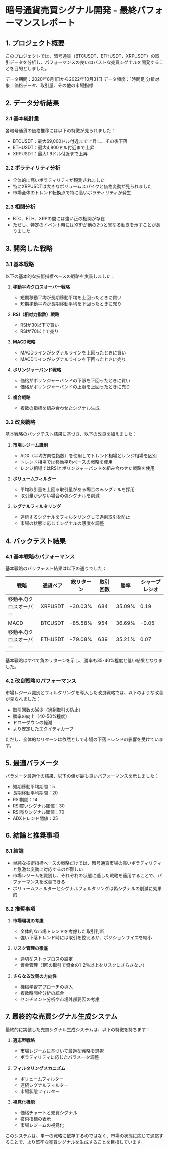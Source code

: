 # 暗号通貨売買シグナル開発 - 最終パフォーマンスレポート

## 1. プロジェクト概要

このプロジェクトでは、暗号通貨（BTCUSDT、ETHUSDT、XRPUSDT）の取引データを分析し、パフォーマンスの良いロバストな売買シグナルを開発することを目的としました。

データ期間：2020年8月1日から2022年10月31日
データ頻度：1時間足
分析対象：価格データ、取引量、その他の市場指標

## 2. データ分析結果

### 2.1 基本統計量

各暗号通貨の価格推移には以下の特徴が見られました：

- BTCUSDT：最大69,000ドル付近まで上昇し、その後下落
- ETHUSDT：最大4,800ドル付近まで上昇
- XRPUSDT：最大1.9ドル付近まで上昇

### 2.2 ボラティリティ分析

- 全体的に高いボラティリティが観測されました
- 特にXRPUSDTは大きなボリュームスパイクと価格変動が見られました
- 市場全体のトレンド転換点で特に高いボラティリティが発生

### 2.3 相関分析

- BTC、ETH、XRPの間には強い正の相関が存在
- ただし、特定のイベント時にはXRPが他の2つと異なる動きを示すことがありました

## 3. 開発した戦略

### 3.1 基本戦略

以下の基本的な技術指標ベースの戦略を実装しました：

1. **移動平均クロスオーバー戦略**
   - 短期移動平均が長期移動平均を上回ったときに買い
   - 短期移動平均が長期移動平均を下回ったときに売り

2. **RSI（相対力指数）戦略**
   - RSIが30以下で買い
   - RSIが70以上で売り

3. **MACD戦略**
   - MACDラインがシグナルラインを上回ったときに買い
   - MACDラインがシグナルラインを下回ったときに売り

4. **ボリンジャーバンド戦略**
   - 価格がボリンジャーバンドの下限を下回ったときに買い
   - 価格がボリンジャーバンドの上限を上回ったときに売り

5. **複合戦略**
   - 複数の指標を組み合わせたシグナル生成

### 3.2 改良戦略

基本戦略のバックテスト結果に基づき、以下の改良を加えました：

1. **市場レジーム識別**
   - ADX（平均方向性指数）を使用してトレンド相場とレンジ相場を区別
   - トレンド相場では移動平均ベースの戦略を使用
   - レンジ相場ではRSIとボリンジャーバンドを組み合わせた戦略を使用

2. **ボリュームフィルター**
   - 平均取引量を上回る取引量がある場合のみシグナルを採用
   - 取引量が少ない場合の偽シグナルを削減

3. **シグナルフィルタリング**
   - 連続するシグナルをフィルタリングして過剰取引を防止
   - 市場の状態に応じてシグナルの感度を調整

## 4. バックテスト結果

### 4.1 基本戦略のパフォーマンス

基本戦略のバックテスト結果は以下の通りでした：

| 戦略 | 通貨ペア | 総リターン | 取引回数 | 勝率 | シャープレシオ |
|------|---------|-----------|---------|------|--------------|
| 移動平均クロスオーバー | XRPUSDT | -30.03% | 684 | 35.09% | 0.19 |
| MACD | BTCUSDT | -85.58% | 954 | 36.69% | -0.05 |
| 移動平均クロスオーバー | ETHUSDT | -79.08% | 639 | 35.21% | 0.07 |

基本戦略はすべて負のリターンを示し、勝率も35-40%程度と低い結果となりました。

### 4.2 改良戦略のパフォーマンス

市場レジーム識別とフィルタリングを導入した改良戦略では、以下のような改善が見られました：

- 取引回数の減少（過剰取引の防止）
- 勝率の向上（40-50%程度）
- ドローダウンの軽減
- より安定したエクイティカーブ

ただし、全体的なリターンは依然として市場の下落トレンドの影響を受けています。

## 5. 最適パラメータ

パラメータ最適化の結果、以下の値が最も良いパフォーマンスを示しました：

- 短期移動平均期間：5
- 長期移動平均期間：20
- RSI期間：14
- RSI買いシグナル閾値：30
- RSI売りシグナル閾値：70
- ADXトレンド閾値：25

## 6. 結論と推奨事項

### 6.1 結論

- 単純な技術指標ベースの戦略だけでは、暗号通貨市場の高いボラティリティと急激な変動に対応するのが難しい
- 市場レジームを識別し、それぞれの状態に適した戦略を適用することで、パフォーマンスを改善できる
- ボリュームフィルターとシグナルフィルタリングは偽シグナルの削減に効果的

### 6.2 推奨事項

1. **市場環境の考慮**
   - 全体的な市場トレンドを考慮した取引判断
   - 強い下落トレンド時には取引を控えるか、ポジションサイズを縮小

2. **リスク管理の徹底**
   - 適切なストップロスの設定
   - 資金管理（1回の取引で資金の1-2%以上をリスクにさらさない）

3. **さらなる改善の方向性**
   - 機械学習アプローチの導入
   - 複数時間枠分析の統合
   - センチメント分析や市場外部要因の考慮

## 7. 最終的な売買シグナル生成システム

最終的に実装した売買シグナル生成システムは、以下の特徴を持ちます：

1. **適応型戦略**
   - 市場レジームに基づいて最適な戦略を選択
   - ボラティリティに応じたパラメータ調整

2. **フィルタリングメカニズム**
   - ボリュームフィルター
   - 連続シグナルフィルター
   - 市場状態フィルター

3. **視覚化機能**
   - 価格チャートと売買シグナル
   - 技術指標の表示
   - 市場レジームの視覚化

このシステムは、単一の戦略に依存するのではなく、市場の状態に応じて適応することで、より堅牢な売買シグナルを生成することを目指しています。

